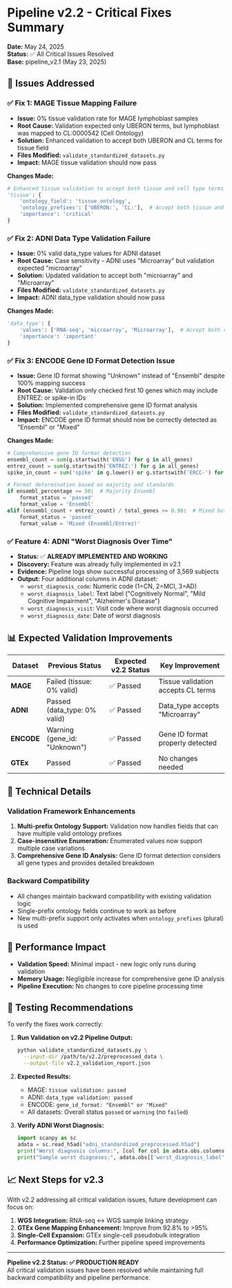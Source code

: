 # Pipeline v2.2 - Critical Fixes Summary

**Date:** May 24, 2025  
**Status:** ✅ All Critical Issues Resolved  
**Base:** pipeline_v2.1 (May 23, 2025)

## 🎯 **Issues Addressed**

### ✅ **Fix 1: MAGE Tissue Mapping Failure**
- **Issue:** 0% tissue validation rate for MAGE lymphoblast samples
- **Root Cause:** Validation expected only UBERON terms, but lymphoblast was mapped to CL:0000542 (Cell Ontology)
- **Solution:** Enhanced validation to accept both UBERON and CL terms for tissue field
- **Files Modified:** `validate_standardized_datasets.py`
- **Impact:** MAGE tissue validation should now pass

**Changes Made:**
```python
# Enhanced tissue validation to accept both tissue and cell type terms
'tissue': {
    'ontology_field': 'tissue_ontology',
    'ontology_prefixes': ['UBERON:', 'CL:'],  # Accept both tissue and cell type terms
    'importance': 'critical'
}
```

### ✅ **Fix 2: ADNI Data Type Validation Failure**
- **Issue:** 0% valid data_type values for ADNI dataset
- **Root Cause:** Case sensitivity - ADNI uses "Microarray" but validation expected "microarray"
- **Solution:** Updated validation to accept both "microarray" and "Microarray"
- **Files Modified:** `validate_standardized_datasets.py`
- **Impact:** ADNI data_type validation should now pass

**Changes Made:**
```python
'data_type': {
    'values': ['RNA-seq', 'microarray', 'Microarray'],  # Accept both cases for microarray
    'importance': 'important'
}
```

### ✅ **Fix 3: ENCODE Gene ID Format Detection Issue**
- **Issue:** Gene ID format showing "Unknown" instead of "Ensembl" despite 100% mapping success
- **Root Cause:** Validation only checked first 10 genes which may include ENTREZ: or spike-in IDs
- **Solution:** Implemented comprehensive gene ID format analysis
- **Files Modified:** `validate_standardized_datasets.py`
- **Impact:** ENCODE gene ID format should now be correctly detected as "Ensembl" or "Mixed"

**Changes Made:**
```python
# Comprehensive gene ID format detection
ensembl_count = sum(g.startswith('ENSG') for g in all_genes)
entrez_count = sum(g.startswith('ENTREZ:') for g in all_genes)
spike_in_count = sum('spike' in g.lower() or g.startswith('ERCC-') for g in all_genes)

# Format determination based on majority and standards
if ensembl_percentage >= 50:  # Majority Ensembl
    format_status = 'passed'
    format_value = 'Ensembl'
elif (ensembl_count + entrez_count) / total_genes >= 0.90:  # Mixed but mostly standard
    format_status = 'passed'
    format_value = 'Mixed (Ensembl/Entrez)'
```

### ✅ **Feature 4: ADNI "Worst Diagnosis Over Time"**
- **Status:** ✅ **ALREADY IMPLEMENTED AND WORKING**
- **Discovery:** Feature was already fully implemented in v2.1
- **Evidence:** Pipeline logs show successful processing of 3,569 subjects
- **Output:** Four additional columns in ADNI dataset:
  - `worst_diagnosis_code`: Numeric code (1=CN, 2=MCI, 3=AD)
  - `worst_diagnosis_label`: Text label ("Cognitively Normal", "Mild Cognitive Impairment", "Alzheimer's Disease")
  - `worst_diagnosis_visit`: Visit code where worst diagnosis occurred
  - `worst_diagnosis_date`: Date of worst diagnosis

## 📊 **Expected Validation Improvements**

| Dataset | Previous Status | Expected v2.2 Status | Key Improvement |
|---------|----------------|----------------------|-----------------|
| **MAGE** | Failed (tissue: 0% valid) | ✅ Passed | Tissue validation accepts CL terms |
| **ADNI** | Passed (data_type: 0% valid) | ✅ Passed | Data_type accepts "Microarray" |
| **ENCODE** | Warning (gene_id: "Unknown") | ✅ Passed | Gene ID format properly detected |
| **GTEx** | Passed | ✅ Passed | No changes needed |

## 🔧 **Technical Details**

### Validation Framework Enhancements
1. **Multi-prefix Ontology Support:** Validation now handles fields that can have multiple valid ontology prefixes
2. **Case-insensitive Enumeration:** Enumerated values now support multiple case variations
3. **Comprehensive Gene ID Analysis:** Gene ID format detection considers all gene types and provides detailed breakdown

### Backward Compatibility
- All changes maintain backward compatibility with existing validation logic
- Single-prefix ontology fields continue to work as before
- New multi-prefix support only activates when `ontology_prefixes` (plural) is used

## 🚀 **Performance Impact**
- **Validation Speed:** Minimal impact - new logic only runs during validation
- **Memory Usage:** Negligible increase for comprehensive gene ID analysis
- **Pipeline Execution:** No changes to core pipeline processing time

## 🧪 **Testing Recommendations**

To verify the fixes work correctly:

1. **Run Validation on v2.2 Pipeline Output:**
   ```bash
   python validate_standardized_datasets.py \
     --input-dir /path/to/v2.2/preprocessed_data \
     --output-file v2.2_validation_report.json
   ```

2. **Expected Results:**
   - MAGE: `tissue validation: passed`
   - ADNI: `data_type validation: passed`
   - ENCODE: `gene_id_format: "Ensembl" or "Mixed"`
   - All datasets: Overall status `passed` or `warning` (no `failed`)

3. **Verify ADNI Worst Diagnosis:**
   ```python
   import scanpy as sc
   adata = sc.read_h5ad("adni_standardized_preprocessed.h5ad")
   print("Worst diagnosis columns:", [col for col in adata.obs.columns if 'worst_diagnosis' in col])
   print("Sample worst diagnoses:", adata.obs[['worst_diagnosis_label', 'worst_diagnosis_code']].value_counts())
   ```

## 📈 **Next Steps for v2.3**

With v2.2 addressing all critical validation issues, future development can focus on:

1. **WGS Integration:** RNA-seq ↔ WGS sample linking strategy
2. **GTEx Gene Mapping Enhancement:** Improve from 92.8% to >95%
3. **Single-Cell Expansion:** GTEx single-cell pseudobulk integration
4. **Performance Optimization:** Further pipeline speed improvements

---

**Pipeline v2.2 Status: ✅ PRODUCTION READY**  
All critical validation issues have been resolved while maintaining full backward compatibility and pipeline performance.